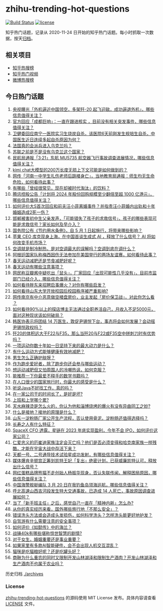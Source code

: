 # zhihu-trending-hot-questions

[![Build Status](https://github.com/justjavac/zhihu-trending-hot-questions/workflows/ci/badge.svg?branch=master)](https://github.com/justjavac/zhihu-trending-hot-questions/actions)
[![license](https://img.shields.io/github/license/justjavac/zhihu-trending-hot-questions)](https://github.com/justjavac/zhihu-trending-hot-questions/blob/master/LICENSE)

知乎热门话题，记录从 2020-11-24
日开始的知乎热门话题。每小时抓取一次数据，按天[归档](./archives)。

## 相关项目

- [知乎热搜榜](https://github.com/justjavac/zhihu-trending-top-search)
- [知乎热门视频](https://github.com/justjavac/zhihu-trending-hot-video)
- [微博热搜榜](https://github.com/justjavac/weibo-trending-hot-search)

## 今日热门话题

<!-- BEGIN -->
<!-- 最后更新时间 Thu Mar 21 2024 01:02:22 GMT+0800 (China Standard Time) -->

1. [央视曝光「外机逼近中国领空，多架歼-20 起飞迎敌，成功逼退外机」，哪些信息值得关注？](https://www.zhihu.com/question/649335229)
1. [官方回应「成都巨响」：一直在跟进核实 ，目前没有相关突发事件，哪些信息值得关注？](https://www.zhihu.com/question/649356543)
1. [卫健委回应南宁一医院实习生烧炭自杀，该医院6天前刚发生规培生自杀，中国医生近日连续多起自杀原因为何？](https://www.zhihu.com/question/649357910)
1. [法国真的会派兵进入乌克兰吗？](https://www.zhihu.com/question/648904130)
1. [苏联之前是不是没有乌克兰这个国家？](https://www.zhihu.com/question/649162806)
1. [民航局通报「3·21」东航 MU5735 航空器飞行事故调查进展情况，哪些信息值得关注？](https://www.zhihu.com/question/649377768)
1. [kimi chat大模型的200万长度无损上下文可能是如何做到的？](https://www.zhihu.com/question/649192998)
1. [网传「河南一中学生扎伤老师后跳楼身亡」，当地教育局通报：师生均无生命危险，如何看待此事？](https://www.zhihu.com/question/649161712)
1. [有哪些「曾经很常见，现在却被时代淘汰」的饮料？](https://www.zhihu.com/question/646455513)
1. [腾讯控股公告「计划将 2024 年股份回购规模至少翻倍至超 1000 亿港元」，哪些信息值得关注？](https://www.zhihu.com/question/649362432)
1. [如何评价大S首次回应和前夫汪小菲离婚事件？并指责汪小菲婚内出轨和十年婚姻造成2死一伤？](https://www.zhihu.com/question/649354807)
1. [邯郸被害初中生父亲发声，「可能错失了孩子的求救信号」，孩子的哪些表现可能是求救信号？家长如何及早介入？](https://www.zhihu.com/question/649350103)
1. [国务院公布《节约用水条例》，自 5 月 1 日起施行，将带来哪些影响？](https://www.zhihu.com/question/649363521)
1. [苹果 CEO 库克现身上海，在中国首谈生成式 AI ，释放了什么信号？ AI 将如何改变手机市场？](https://www.zhihu.com/question/649357062)
1. [空调就是制冷制热，是对空调最大的误解吗？空调到底在调什么？](https://www.zhihu.com/question/649328423)
1. [阿根廷国家队称梅西因伤无法参加在美国举行的两场友谊赛，如何看待此事？](https://www.zhihu.com/question/649162522)
1. [春天运动减肥还是节食减肥好呢？](https://www.zhihu.com/question/649405700)
1. [春天运动有哪些注意事项？](https://www.zhihu.com/question/649405300)
1. [网民称豆瓣酱中疑吃出「鼠头」，厂家回应「出现可能性几乎没有」，目前市监部门已经介入，哪些信息值得关注？](https://www.zhihu.com/question/649338950)
1. [如何看待胖东来招聘启事爆火？对你有哪些启发？](https://www.zhihu.com/question/649074331)
1. [如何看待山东大学开放校园后校园秩序被严重影响?](https://www.zhihu.com/question/649094600)
1. [网传南京有中介恶意做空楼盘房价，业主发起「房价保卫战」，对此你怎么看 ？](https://www.zhihu.com/question/649212279)
1. [如何看待90%以上的探店博主无法通过全职养活自己，月收入不足5000元，面对这种现状该如何破局？](https://www.zhihu.com/question/649332052)
1. [韩医协表示将团结 14 万医生，敦促尹锡悦下台，事态将会如何发展？会动摇尹锡悦政权吗？](https://www.zhihu.com/question/649356724)
1. [歼20的体积远大于F22与F35，那么当歼20与F22或F35空中拼刺刀时有优势吗？](https://www.zhihu.com/question/389267455)
1. [一项运动你数十年如一日坚持下来的最大动力是什么？](https://www.zhihu.com/question/648378695)
1. [有什么运动方式能够健康有效地减肥？](https://www.zhihu.com/question/648402728)
1. [男生怎么正确护肤呀？](https://www.zhihu.com/question/648014526)
1. [作为跑步爱好者，除了跑步你还会参与哪些运动？](https://www.zhihu.com/question/648046631)
1. [想运动减肥但又怕周围人的冷嘲热讽，如何克服？](https://www.zhihu.com/question/648062863)
1. [能推荐一下你最爱不释手的数学书籍吗？](https://www.zhihu.com/question/642670543)
1. [在人口很少的国家旅行时，你最大的感受是什么？](https://www.zhihu.com/question/648235589)
1. [听说Java不好找工作，真的吗？](https://www.zhihu.com/question/641922255)
1. [在一家公司干的时间长了，是好是坏?](https://www.zhihu.com/question/602617180)
1. [上班和上学哪个累?](https://www.zhihu.com/question/644711894)
1. [天水麻辣烫是怎么火的，你认为他和淄博烧烤的爆火有没有异曲同工之妙?](https://www.zhihu.com/question/648959130)
1. [什么是接地？接地的原理是什么？](https://www.zhihu.com/question/320672851)
1. [山东一淀粉肠厂家公开生产流程，否认使用骨泥，淀粉肠还值得选择吗？](https://www.zhihu.com/question/649063403)
1. [长寿之人有什么特征？](https://www.zhihu.com/question/649312623)
1. [SpaceX CFO 透露，星链在 2023 年底实现盈利，今年不会 IPO，如何评价这家公司？](https://www.zhihu.com/question/649298241)
1. [仁爱忠义的厄崔迪家族注定会灭亡吗？他们是否必须变得和哈克南家族一样残酷，才能在宇宙大战中存活下来？](https://www.zhihu.com/question/648101429)
1. [天都一号、二号通导技术试验星成功发射，有哪些信息值得关注？](https://www.zhihu.com/question/649374295)
1. [媒体爆肯辛顿宫正筹划凯特王妃「复出」绝密计划，已获威廉凯特认可，释放出什么信号？](https://www.zhihu.com/question/649326114)
1. [网红蛋糕品牌熊猫不走创始人杨振华现身，否认失联传闻，解释困局原因，哪些信息值得关注？](https://www.zhihu.com/question/649353627)
1. [中国海警舰艇编队 3 月 20 日在我钓鱼岛领海巡航，哪些信息值得关注？](https://www.zhihu.com/question/649362317)
1. [呼北高速山西吉河段发生特大交通事故，已造成 14 人死亡，事故原因调查进展如何？](https://www.zhihu.com/question/649299111)
1. [当了「新手班主任」之后，感觉自己一直在「精神内耗」怎么办?](https://www.zhihu.com/question/649003737)
1. [从你的真实经历来看，国外哪些旅行地「不那么安全」？](https://www.zhihu.com/question/645951887)
1. [错误洗头方法或会造成头发损伤，如何科学洗头？怎样洗头能更好地护发？](https://www.zhihu.com/question/649323302)
1. [自驾游有什么需要注意的安全事项？](https://www.zhihu.com/question/646828644)
1. [如何评价《如懿传》中的海兰？](https://www.zhihu.com/question/54255270)
1. [战锤40k有哪些堪称惊世智慧的剧情?](https://www.zhihu.com/question/647426625)
1. [对于女生，婚姻重要还是事业重要？](https://www.zhihu.com/question/647873096)
1. [如果家里有多款AI智能硬件，会不会出现人机交互混乱？](https://www.zhihu.com/question/649207931)
1. [猫咪是吃猫粮好呢？还是吃罐头好？](https://www.zhihu.com/question/637628855)
1. [商鞅为什么重农的同时又限制开发山林湖泽和限制生产酒肉？开发山林湖泽和生产酒肉不也属于农业吗？](https://www.zhihu.com/question/649187351)

<!-- END -->

历史归档 [./archives](./archives)

### License

[zhihu-trending-hot-questions](https://github.com/justjavac/zhihu-trending-hot-questions)
的源码使用 MIT License 发布。具体内容请查看 [LICENSE](./LICENSE) 文件。
